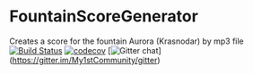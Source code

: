 # FountainScoreGenerator
Creates a score for the fountain Aurora  (Krasnodar) by mp3 file
[![Build Status](https://travis-ci.com/ZhdanoffAlexey/FountainScoreGenerator.svg?branch=master)](https://travis-ci.com/ZhdanoffAlexey/FountainScoreGenerator)
[![codecov](https://codecov.io/gh/ZhdanoffAlexey/FountainScoreGenerator/branch/master/graph/badge.svg)](https://codecov.io/gh/ZhdanoffAlexey/FountainScoreGenerator)
[![Gitter chat](https://badges.gitter.im/My1stCommunity/gitter.png)]
(https://gitter.im/My1stCommunity/gitter)
